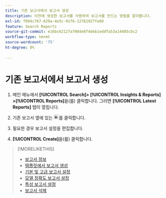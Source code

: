 ```yaml
---
title: 기존 보고서에서 보고서 생성
description: 이전에 생성한 보고서를 사용하여 보고서를 만드는 방법을 알아봅니다.
exl-id: f094c767-629a-4e3c-91f6-12761927fe89
feature: Search Reports
source-git-commit: e16bc62127a708de8f4deb1eddfa53a14405cbc2
workflow-type: tm+mt
source-wordcount: '75'
ht-degree: 0%

---
```


# 기존 보고서에서 보고서 생성

1. 메인 메뉴에서 **[!UICONTROL Search]> [!UICONTROL Insights & Reports] >[!UICONTROL Reports]**&#x200B;을(를) 클릭합니다. 그러면 **[!UICONTROL Latest Reports]** 탭이 열립니다.

1. 기존 보고서 옆에 있는 ![유사한 단추 만들기](/help/search-social-commerce/assets/create-similar.png "유사한 단추 만들기")를 클릭합니다.

1. 필요한 경우 보고서 설정을 편집합니다.

1. **[!UICONTROL Create]**&#x200B;을(를) 클릭합니다.

>[!MORELIKETHIS]
>
>* [보고서 정보](/help/search-social-commerce/reports/report-about.md)
>* [템플릿에서 보고서 생성](/help/search-social-commerce/reports/management/report-generate-from-template.md)
>* [기본 및 고급 보고서 설정](/help/search-social-commerce/reports/management/basic-advanced/basic-advanced-report-settings.md)
>* [모델 정확도 보고서 설정](/help/search-social-commerce/reports/management/model-accuracy/model-accuracy-report-settings.md)
>* [특성 보고서 설정](/help/search-social-commerce/reports/management/specialty/specialty-report-settings.md)
>* [보고서 삭제](/help/search-social-commerce/reports/management/report-delete.md)
